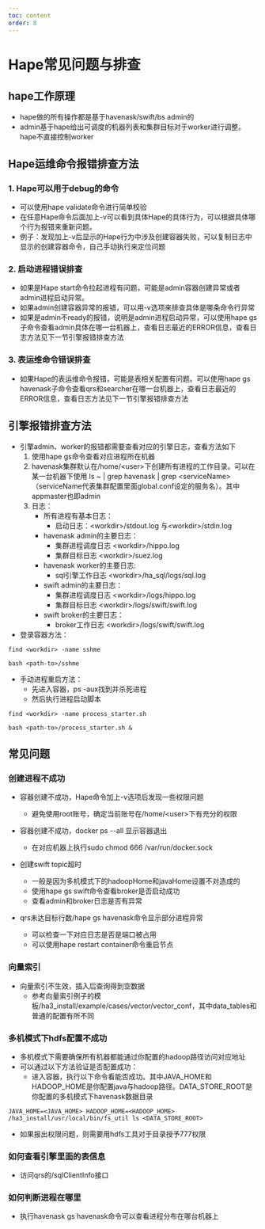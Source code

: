 ```yaml
---
toc: content
order: 8
---
```


# Hape常见问题与排查

## hape工作原理
* hape做的所有操作都是基于havenask/swift/bs admin的
* admin基于hape给出可调度的机器列表和集群目标对于worker进行调整。hape不直接控制worker

## Hape运维命令报错排查方法
### 1. Hape可以用于debug的命令
* 可以使用hape validate命令进行简单校验
* 在任意Hape命令后面加上-v可以看到具体Hape的具体行为，可以根据具体哪个行为报错来重新问题。
* 例子：发现加上-v后显示的Hape行为中涉及创建容器失败，可以复制日志中显示的创建容器命令，自己手动执行来定位问题
  
### 2. 启动进程错误排查
* 如果是Hape start命令拉起进程有问题，可能是admin容器创建异常或者admin进程启动异常。
* 如果admin创建容器异常的报错，可以用-v选项来排查具体是哪条命令行异常
* 如果是admin不ready的报错，说明是admin进程启动异常，可以使用hape gs子命令查看admin具体在哪一台机器上，查看日志最近的ERROR信息，查看日志方法见下一节引擎报错排查方法


### 3. 表运维命令错误排查
* 如果Hape的表运维命令报错，可能是表相关配置有问题。可以使用hape gs havenask子命令查看qrs和searcher在哪一台机器上，查看日志最近的ERROR信息，查看日志方法见下一节引擎报错排查方法


## 引擎报错排查方法
* 引擎admin、worker的报错都需要查看对应的引擎日志，查看方法如下
    1. 使用hape gs命令查看对应进程所在机器
    2. havenask集群默认在/home/\<user\>下创建所有进程的工作目录。可以在某一台机器下使用 ls ~ | grep havenask | grep \<serviceName\>（serviceName代表集群配置里面global.conf设定的服务名）。其中appmaster也即admin
    3. 日志：
          * 所有进程有基本日志：
              * 启动日志：\<workdir\>/stdout.log 与\<workdir\>/stdin.log
          * havenask admin的主要日志：
              * 集群进程调度日志 \<workdir\>/hippo.log
              * 集群目标日志 \<workdir\>/suez.log
          * havenask worker的主要日志: 
              * sql引擎工作日志 \<workdir\>/ha_sql/logs/sql.log
          * swift admin的主要日志：
              * 集群进程调度日志 \<workdir\>/logs/hippo.log
              * 集群目标日志 \<workdir\>/logs/swift/swift.log
          * swift broker的主要日志：
              * broker工作日志 \<workdir\>/logs/swift/swift.log
* 登录容器方法：

```
find <workdir> -name sshme
```

```
bash <path-to>/sshme
```
  
* 手动进程重启方法：
  * 先进入容器，ps -aux找到并杀死进程
  * 然后执行进程启动脚本
```
find <workdir> -name process_starter.sh
```

```
bash <path-to>/process_starter.sh & 
```



## 常见问题

### 创建进程不成功
* 容器创建不成功，Hape命令加上-v选项后发现一些权限问题
  * 避免使用root账号，确定当前账号在/home/\<user\>下有充分的权限
* 容器创建不成功，docker ps --all 显示容器退出
    * 在对应机器上执行sudo chmod 666 /var/run/docker.sock

* 创建swift topic超时
    * 一般是因为多机模式下的hadoopHome和javaHome设置不对造成的
    * 使用hape gs swift命令查看broker是否启动成功
    * 查看admin和broker日志是否有异常

* qrs未达目标行数/hape gs havenask命令显示部分进程异常
    * 可以检查一下对应日志是否是端口被占用
    * 可以使用hape restart container命令重启节点

### 向量索引
* 向量索引不生效，插入后查询得到空数据
    * 参考向量索引例子的模板/ha3_install/example/cases/vector/vector_conf，其中data_tables和普通的配置有所不同

### 多机模式下hdfs配置不成功
* 多机模式下需要确保所有机器都能通过你配置的hadoop路径访问对应地址
* 可以通过以下方法验证是否配置成功：
  * 进入容器，执行以下命令看能否成功。其中JAVA_HOME和HADOOP_HOME是你配置java与hadoop路径。DATA_STORE_ROOT是你配置的多机模式下havenask数据目录

```
JAVA_HOME=<JAVA_HOME> HADOOP_HOME=<HADOOP_HOME> /ha3_install/usr/local/bin/fs_util ls <DATA_STORE_ROOT>
```

* 如果报出权限问题，则需要用hdfs工具对于目录授予777权限


### 如何查看引擎里面的表信息
* 访问qrs的/sqlClientInfo接口


### 如何判断进程在哪里
* 执行havenask gs havenask命令可以查看进程分布在哪台机器上